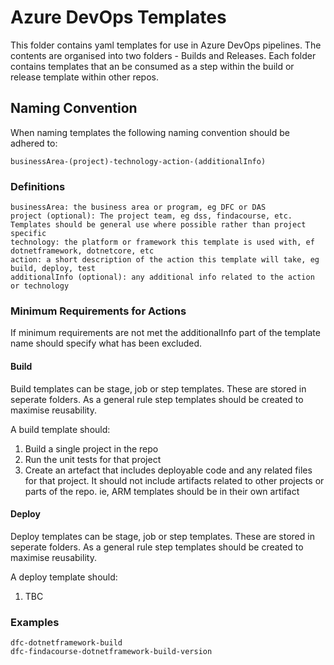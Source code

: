 # Azure DevOps Templates
This folder contains yaml templates for use in Azure DevOps pipelines.  The contents are organised into two folders - Builds and Releases.  Each folder contains templates that an be consumed as a step within the build or release template within other repos.

## Naming Convention
When naming templates the following naming convention should be adhered to:

    businessArea-(project)-technology-action-(additionalInfo)

### Definitions
    businessArea: the business area or program, eg DFC or DAS
    project (optional): The project team, eg dss, findacourse, etc.  Templates should be general use where possible rather than project specific
    technology: the platform or framework this template is used with, ef dotnetframework, dotnetcore, etc
    action: a short description of the action this template will take, eg build, deploy, test
    additionalInfo (optional): any additional info related to the action or technology

### Minimum Requirements for Actions

If minimum requirements are not met the additionalInfo part of the template name should specify what has been excluded.

#### Build

Build templates can be stage, job or step templates.  These are stored in seperate folders.  As a general rule step templates should be created to maximise reusability.

A build template should:
1. Build a single project in the repo
2. Run the unit tests for that project
3. Create an artefact that includes deployable code and any related files for that project.  It should not include artifacts related to other projects or parts of the repo.  ie, ARM templates should be in their own artifact

#### Deploy

Deploy templates can be stage, job or step templates.  These are stored in seperate folders.  As a general rule step templates should be created to maximise reusability.

A deploy template should:
1. TBC

### Examples
    dfc-dotnetframework-build
    dfc-findacourse-dotnetframework-build-version